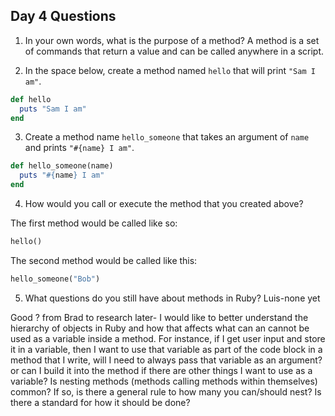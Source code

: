## Day 4 Questions

1. In your own words, what is the purpose of a method?
A method is a set of commands that return a value and can be called anywhere in a script.

2. In the space below, create a method named `hello` that will print `"Sam I am"`.


```Ruby
def hello
  puts "Sam I am"
end
```

3. Create a method name `hello_someone` that takes an argument of `name` and prints `"#{name} I am"`.

```Ruby
def hello_someone(name)
  puts "#{name} I am"
end
```

4. How would you call or execute the method that you created above?

  The first method would be called like so:
  ```Ruby
  hello()
  ```
  The second method would be called like this:
  ```Ruby
  hello_someone("Bob")
  ```

5. What questions do you still have about methods in Ruby?
Luis-none yet

Good ? from Brad to research later-
  I would like to better understand the hierarchy of objects in Ruby and how that affects what can an cannot be used as a variable inside a method. For instance, if I get user input and store it in a variable, then I want to use that variable as part of the code block in a method that I write, will I need to always pass that variable as an argument? or can I build it into the method if there are other things I want to use as a variable?
  Is nesting methods (methods calling methods within themselves) common? If so, is there a general rule to how many you can/should nest? Is there a standard for how it should be done?
